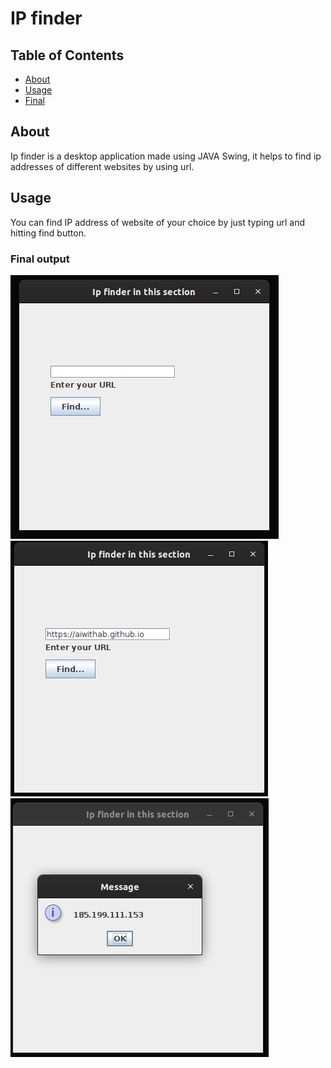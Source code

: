 # IP finder

## Table of Contents

+ [About](#about)
+ [Usage](#usage)
+ [Final](#final)

## About <a name = "about"></a>

Ip finder is a desktop application made using JAVA Swing, it helps to find ip addresses of different websites by using url.

## Usage <a name = "usage"></a>

You can find IP address of website of your choice by just typing url and hitting find button.

### Final output <a name = "final"></a>

![screenshot](https://github.com/aiwithab/ip-finder/blob/master/screenshots/screen1.png)
![screenshot](https://github.com/aiwithab/ip-finder/blob/master/screenshots/screen2.png)
![screenshot](https://github.com/aiwithab/ip-finder/blob/master/screenshots/screen3.png)
